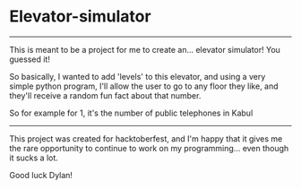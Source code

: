 # Elevator-simulator

---

This is meant to be a project for me to create an... elevator simulator! You guessed it!

So basically, I wanted to add 'levels' to this elevator, and using a very simple python program, I'll allow the user to go to any floor they like, and they'll receive a random fun fact about that number.

So for example for 1, it's the number of public telephones in Kabul

---

This project was created for hacktoberfest, and I'm happy that it gives me the rare opportunity to continue to work on my programming... even though it sucks a lot.

Good luck Dylan!
